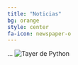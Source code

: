 ```yaml
---
title: "Noticias"
bg: orange
style: center
fa-icon: newspaper-o
---
```

...
![Tayer de Python](https://raw.githubusercontent.com/fifabsas/talleresfifabsas/master/difusion.png)














